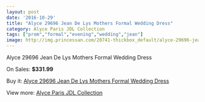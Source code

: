 ```yaml
---
layout: post
date: '2016-10-29'
title: "Alyce 29696 Jean De Lys Mothers Formal Wedding Dress"
category: Alyce Paris JDL Collection
tags: ["prom","formal","evening","wedding","jean"]
image: http://img.princessan.com/20741-thickbox_default/alyce-29696-jean-de-lys-mothers-formal-wedding-dress.jpg
---
```

Alyce 29696 Jean De Lys Mothers Formal Wedding Dress

On Sales: **$331.99**
<a href="https://www.princessan.com/en/alyce-paris-jdl-collection/9357-alyce-29696-jean-de-lys-mothers-formal-wedding-dress.html"><amp-img layout="responsive" width="600" height="600" src="//img.princessan.com/20741-thickbox_default/alyce-29696-jean-de-lys-mothers-formal-wedding-dress.jpg" alt="Alyce 29696 Jean De Lys Mothers Formal Wedding Dress 0" /></a>
<a href="https://www.princessan.com/en/alyce-paris-jdl-collection/9357-alyce-29696-jean-de-lys-mothers-formal-wedding-dress.html"><amp-img layout="responsive" width="600" height="600" src="//img.princessan.com/20742-thickbox_default/alyce-29696-jean-de-lys-mothers-formal-wedding-dress.jpg" alt="Alyce 29696 Jean De Lys Mothers Formal Wedding Dress 1" /></a>

Buy it: [Alyce 29696 Jean De Lys Mothers Formal Wedding Dress](https://www.princessan.com/en/alyce-paris-jdl-collection/9357-alyce-29696-jean-de-lys-mothers-formal-wedding-dress.html "Alyce 29696 Jean De Lys Mothers Formal Wedding Dress")

View more: [Alyce Paris JDL Collection](https://www.princessan.com/en/7-alyce-paris-jdl-collection "Alyce Paris JDL Collection")